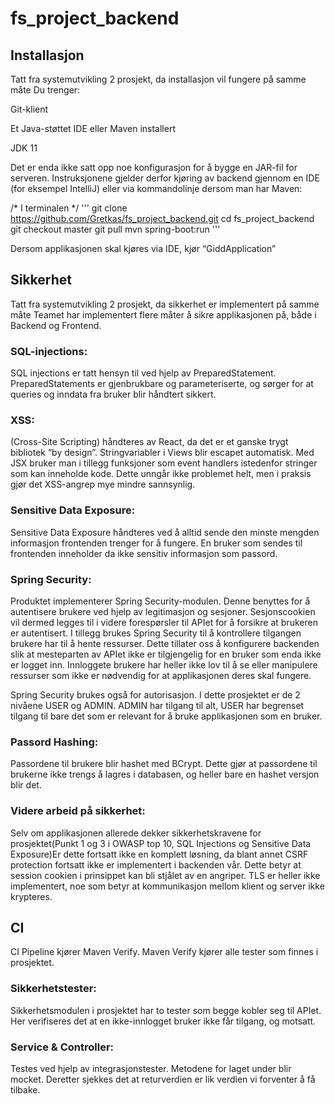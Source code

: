 # fs_project_backend

## Installasjon
Tatt fra systemutvikling 2 prosjekt, da installasjon vil fungere på samme måte 
Du trenger:

Git-klient

Et Java-støttet IDE eller Maven installert

JDK 11

Det er enda ikke satt opp noe konfigurasjon for å bygge en JAR-fil for serveren. Instruksjonene gjelder derfor kjøring av backend gjennom en IDE (for eksempel IntelliJ) eller via kommandolinje dersom man har Maven:

/* I terminalen */
'''
git clone https://github.com/Gretkas/fs_project_backend.git
cd fs_project_backend
git checkout master
git pull
mvn spring-boot:run
'''

Dersom applikasjonen skal kjøres via IDE, kjør “GiddApplication”

## Sikkerhet

Tatt fra systemutvikling 2 prosjekt, da sikkerhet er implementert på samme måte 
Teamet har implementert flere måter å sikre applikasjonen på, både i Backend og Frontend. 

### SQL-injections:

SQL injections er tatt hensyn til ved hjelp av PreparedStatement. PreparedStatements er gjenbrukbare og parameteriserte, og sørger for at queries og inndata fra bruker blir håndtert sikkert.  

### XSS:

(Cross-Site Scripting) håndteres av React, da det er et ganske trygt bibliotek “by design”. Stringvariabler i Views blir escapet automatisk. Med JSX bruker man i tillegg funksjoner som event handlers istedenfor stringer som kan inneholde kode. Dette unngår ikke problemet helt, men i praksis gjør det XSS-angrep mye mindre sannsynlig. 

### Sensitive Data Exposure:

Sensitive Data Exposure håndteres ved å alltid sende den minste mengden informasjon frontenden trenger for å fungere. En bruker som sendes til frontenden inneholder da ikke sensitiv informasjon som passord. 

### Spring Security:

Produktet implementerer Spring Security-modulen. Denne benyttes for å autentisere brukere ved hjelp av legitimasjon og sesjoner. Sesjonscookien vil dermed legges til i videre forespørsler til APIet for å forsikre at brukeren er autentisert. I tillegg brukes Spring Security til å kontrollere tilgangen brukere har til å hente ressurser. Dette tillater oss å konfigurere backenden slik at mesteparten av APIet ikke er tilgjengelig for en bruker som enda ikke er logget inn. Innloggete brukere har heller ikke lov til å se eller manipulere ressurser som ikke er nødvendig for at applikasjonen deres skal fungere. 

Spring Security brukes også for autorisasjon. I dette prosjektet er de 2 nivåene USER og ADMIN. ADMIN har tilgang til alt, USER har begrenset tilgang til bare det som er relevant for å bruke applikasjonen som en bruker.

### Passord Hashing:

Passordene til brukere blir hashet med BCrypt. Dette gjør at passordene til brukerne ikke trengs å lagres i databasen, og heller bare en hashet versjon blir det.

### Videre arbeid på sikkerhet:

Selv om applikasjonen allerede dekker sikkerhetskravene for prosjektet(Punkt 1 og 3 i OWASP top 10, SQL Injections og Sensitive Data Exposure)Er dette fortsatt ikke en komplett løsning, da blant annet CSRF protection fortsatt ikke er implementert i backenden vår. Dette betyr at session cookien i prinsippet kan bli stjålet av en angriper. TLS er heller ikke implementert, noe som betyr at kommunikasjon mellom klient og server ikke krypteres.

## CI


CI Pipeline kjører Maven Verify. Maven Verify kjører alle tester som finnes i prosjektet.


### Sikkerhetstester:

Sikkerhetsmodulen i prosjektet har to tester som begge kobler seg til APIet. Her verifiseres det at en ikke-innlogget bruker ikke får tilgang, og motsatt.


### Service & Controller:

Testes ved hjelp av integrasjonstester. Metodene for laget under blir mocket. Deretter sjekkes det at returverdien er lik verdien vi forventer å få tilbake.

